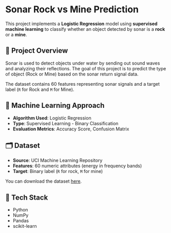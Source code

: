 # Sonar Rock vs Mine Prediction

This project implements a **Logistic Regression** model using **supervised machine learning** to classify whether an object detected by sonar is a **rock** or a **mine**.

## 📌 Project Overview

Sonar is used to detect objects under water by sending out sound waves and analyzing their reflections. The goal of this project is to predict the type of object (Rock or Mine) based on the sonar return signal data.

The dataset contains 60 features representing sonar signals and a target label (`R` for Rock and `M` for Mine).

## 🧠 Machine Learning Approach

- **Algorithm Used**: Logistic Regression
- **Type**: Supervised Learning - Binary Classification
- **Evaluation Metrics**: Accuracy Score, Confusion Matrix

## 🗂️ Dataset

- **Source**: UCI Machine Learning Repository
- **Features**: 60 numeric attributes (energy in frequency bands)
- **Target**: Binary label (`R` for rock, `M` for mine)

You can download the dataset [here](https://drive.google.com/file/d/1pQxtljlNVh0DHYg-Ye7dtpDTlFceHVfa/view).

## 🔧 Tech Stack

- Python
- NumPy
- Pandas
- scikit-learn
